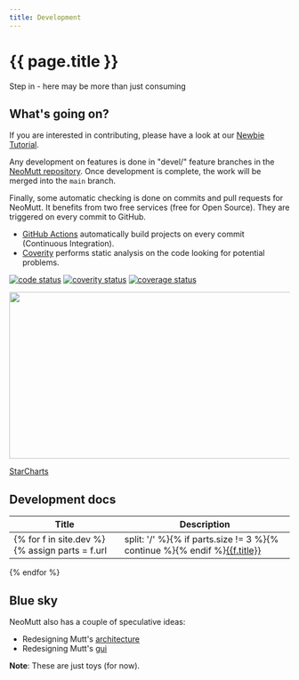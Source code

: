 ```yaml
---
title: Development
---
```


# {{ page.title }}

Step in - here may be more than just consuming

## What's going on?

If you are interested in contributing, please have a look at our
[Newbie Tutorial](/dev/newbie-tutorial).

Any development on features is done in "devel/" feature branches in the
[NeoMutt repository](https://github.com/neomutt/neomutt). Once
development is complete, the work will be merged into the `main` branch.

Finally, some automatic checking is done on commits and pull requests for
NeoMutt. It benefits from two free services (free for Open Source). They
are triggered on every commit to GitHub.

- [GitHub Actions](https://github.com/neomutt/neomutt/actions) automatically build projects on every commit (Continuous Integration).
- [Coverity](https://scan.coverity.com/) performs static analysis on the code looking for potential problems.

[![code status](https://github.com/neomutt/neomutt/actions/workflows/build-and-test.yml/badge.svg)](https://github.com/neomutt/neomutt/actions/workflows/build-and-test.yml)
[![coverity status](https://img.shields.io/coverity/scan/8495.svg)](https://scan.coverity.com/projects/neomutt-neomutt)
[![coverage status](https://coveralls.io/repos/github/neomutt/neomutt/badge.svg?branch=coveralls)](https://coveralls.io/github/neomutt/neomutt?branch=coveralls)

<img height="300" width="768" src="https://starchart.cc/neomutt/neomutt.svg" />

[StarCharts](https://github.com/caarlos0/starcharts)

## Development docs

| Title | Description |
|-------|-------------|
{% for f in site.dev %}{% assign parts = f.url | split: '/' %}{% if parts.size != 3 %}{% continue %}{% endif %}[{{f.title}}]({{f.url}}) | {{ f.description }}
{% endfor %}

## Blue sky

NeoMutt also has a couple of speculative ideas:

- Redesigning Mutt's [architecture](https://github.com/neomutt/arch#arch)
- Redesigning Mutt's [gui](https://github.com/neomutt/panel-manager#panel-manager)

**Note**: These are just toys (for now).
